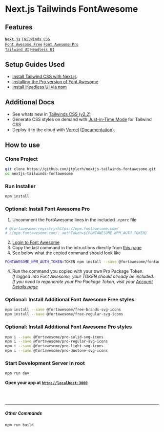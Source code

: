 # Next.js Tailwinds FontAwesome
## Features
[`Next.js`](https://nextjs.org) [`Tailwinds CSS`](https://tailwindcss.com)  
[`Font Awesome Free`](https://fontawesome.com) [`Font Awesome Pro`](https://fontawesome.com)  
[`Tailwind UI`](https://tailwindui.com) [`Headless UI`](https://headlessui.dev)
## Setup Guides Used

* [Install Tailwind CSS with Next.js](https://tailwindcss.com/docs/guides/nextjs)
* [Installing the Pro version of Font Awesome](https://fontawesome.com/v5.15/how-to-use/on-the-web/setup/using-package-managers#installing-pro)
* [Install Headless UI via npm](https://headlessui.dev/react/menu#installation)

## Additional Docs
* See whats new in [Tailwinds CSS (v2.2)](https://blog.tailwindcss.com/tailwindcss-2-2)
* Generate CSS styles on demand with [Just-in-Time Mode](https://tailwindcss.com/docs/just-in-time-mode) for Tailwind CSS
* Deploy it to the cloud with [Vercel](https://vercel.com/new?utm_source=github&utm_medium=readme&utm_campaign=next-example) ([Documentation](https://nextjs.org/docs/deployment)).

## How to use

### Clone Project
```bash
git clone https://github.com/jtylerh/nextjs-tailwinds-fontawesome.git
cd nextjs-tailwinds-fontawesome
```

### Run Installer
```bash
npm install
```

### Optional: Install Font Awesome Pro
1. Uncomment the FortAwesome lines in the included `.npmrc` file
```bash
# @fortawesome:registry=https://npm.fontawesome.com/
# //npm.fontawesome.com/:_authToken=${FONTAWESOME_NPM_AUTH_TOKEN}
```
2. [Login to Font Awesome](https://fontawesome.com/sessions/sign-in)  
3. Copy the last command in the intructions directly from [this page](https://fontawesome.com/v5.15/how-to-use/on-the-web/setup/using-package-managers#installing-pro)  
4. See below what the copied command should look like
```bash
FONTAWESOME_NPM_AUTH_TOKEN=TOKEN npm install --save @fortawesome/fontawesome-pro
```
4. Run the command you copied with your own Pro Package Token.  
*If logged into Font Awesome, your TOKEN should already be included.*  
*If you need to regenerate your Pro Package Token, visit your [Account Details page](https://fontawesome.com/account)*

### Optional: Install Additional Font Awesome Free styles
```bash
npm install --save @fortawesome/free-brands-svg-icons
npm install --save @fortawesome/free-regular-svg-icons
```

### Optional: Install Additional Font Awesome Pro styles
```bash
npm i --save @fortawesome/pro-solid-svg-icons
npm i --save @fortawesome/pro-regular-svg-icons
npm i --save @fortawesome/pro-light-svg-icons
npm i --save @fortawesome/pro-duotone-svg-icons
```

### Start Development Server in root
```bash
npm run dev
```
**Open your app at [`http://localhost:3000`](http://localhost:3000)**
  
<br/>

<br/>
  
****
##### Other Commands
```bash
npm run build
``` 
